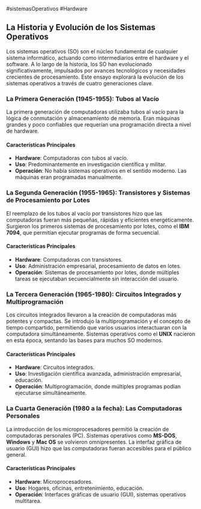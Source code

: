 #sistemasOperativos #Hardware 
## La Historia y Evolución de los Sistemas Operativos

Los sistemas operativos (SO) son el núcleo fundamental de cualquier sistema informático, actuando como intermediarios entre el hardware y el software. A lo largo de la historia, los SO han evolucionado significativamente, impulsados por avances tecnológicos y necesidades crecientes de procesamiento. Este ensayo explorará la evolución de los sistemas operativos a través de cuatro generaciones clave.

### La Primera Generación (1945-1955): Tubos al Vacío

La primera generación de computadoras utilizaba tubos al vacío para la lógica de conmutación y almacenamiento de memoria. Eran máquinas grandes y poco confiables que requerían una programación directa a nivel de hardware.

#### Características Principales
- **Hardware**: Computadoras con tubos al vacío.
- **Uso**: Predominantemente en investigación científica y militar.
- **Operación**: No había sistemas operativos en el sentido moderno. Las máquinas eran programadas manualmente.


### La Segunda Generación (1955-1965): Transistores y Sistemas de Procesamiento por Lotes

El reemplazo de los tubos al vacío por transistores hizo que las computadoras fueran más pequeñas, rápidas y eficientes energéticamente. Surgieron los primeros sistemas de procesamiento por lotes, como el **IBM 7094**, que permitían ejecutar programas de forma secuencial.

#### Características Principales
- **Hardware**: Computadoras con transistores.
- **Uso**: Administración empresarial, procesamiento de datos en lotes.
- **Operación**: Sistemas de procesamiento por lotes, donde múltiples tareas se ejecutaban secuencialmente sin interacción del usuario.


### La Tercera Generación (1965-1980): Circuitos Integrados y Multiprogramación
Los circuitos integrados llevaron a la creación de computadoras más potentes y compactas. Se introdujo la multiprogramación y el concepto de tiempo compartido, permitiendo que varios usuarios interactuaran con la computadora simultáneamente. Sistemas operativos como el **UNIX** nacieron en esta época, sentando las bases para muchos SO modernos.

#### Características Principales
- **Hardware**: Circuitos integrados.
- **Uso**: Investigación científica avanzada, administración empresarial, educación.
- **Operación**: Multiprogramación, donde múltiples programas podían ejecutarse simultáneamente.



### La Cuarta Generación (1980 a la fecha): Las Computadoras Personales
La introducción de los microprocesadores permitió la creación de computadoras personales (PC). Sistemas operativos como **MS-DOS**, **Windows** y **Mac OS** se volvieron omnipresentes. La interfaz gráfica de usuario (GUI) hizo que las computadoras fueran accesibles para el público general.
#### Características Principales
- **Hardware**: Microprocesadores.
- **Uso**: Hogares, oficinas, entretenimiento, educación.
- **Operación**: Interfaces gráficas de usuario (GUI), sistemas operativos multitarea.

